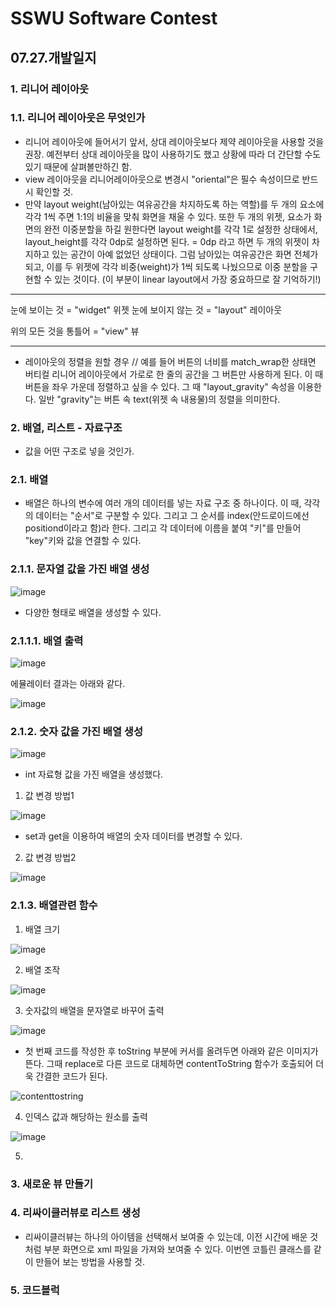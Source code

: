 # SSWU Software Contest
## 07.27.개발일지

### 1. 리니어 레이아웃 

### 1.1. 리니어 레이아웃은 무엇인가 

- 리니어 레이아웃에 들어서기 앞서, 상대 레이아웃보다 제약 레이아웃을 사용할 것을 권장. 예전부터 상대 레이아웃을 많이 사용하기도 했고 상황에 따라 더 간단할 수도 있기 때문에 살펴볼만하긴 함. 
- view 레이아웃을 리니어레이아웃으로 변경시 "oriental"은 필수 속성이므로 반드시 확인할 것. 
- 만약 layout weight(남아있는 여유공간을 차지하도록 하는 역할)를 두 개의 요소에 각각 1씩 주면 1:1의 비율을 맞춰 화면을 채울 수 있다. 또한 두 개의 위젯, 요소가 화면의 완전 이중분할을 하길 원한다면 layout weight를 각각 1로 설정한 상태에서, layout_height를 각각 0dp로 설정하면 된다. = 0dp 라고 하면 두 개의 위젯이 차지하고 있는 공간이 아예 없었던 상태이다. 그럼 남아있는 여유공간은 화면 전체가 되고, 이를 두 위젯에 각각 비중(weight)가 1씩 되도록 나눴으므로 이중 분할을 구현할 수 있는 것이다. (이 부분이 linear layout에서 가장 중요하므로 잘 기억하기!) 

---

눈에 보이는 것 = "widget" 위젯
눈에 보이지 않는 것 = "layout" 레이아웃 

위의 모든 것을 통틀어 = "view" 뷰

---

- 레이아웃의 정렬을 원할 경우 // 예를 들어 버튼의 너비를 match_wrap한 상태면 버티컬 리니어 레이아웃에서 가로로 한 줄의 공간을 그 버튼만 사용하게 된다. 이 때 버튼을 좌우 가운데 정렬하고 싶을 수 있다. 그 때 "layout_gravity" 속성을 이용한다. 일반 "gravity"는 버튼 속 text(위젯 속 내용물)의 정렬을 의미한다. 


### 2. 배열, 리스트 - 자료구조

- 값을 어떤 구조로 넣을 것인가. 

### 2.1. 배열 

- 배열은 하나의 변수에 여러 개의 데이터를 넣는 자료 구조 중 하나이다. 이 때, 각각의 데이터는 "순서"로 구분할 수 있다. 그리고 그 순서를 index(안드로이드에선 positiond이라고 함)라 한다. 그리고 각 데이터에 이름을 붙여 "키"를 만들어 "key"키와 값을 연결할 수 있다. 

### 2.1.1. 문자열 값을 가진 배열 생성 

![image](https://user-images.githubusercontent.com/65717358/127081956-9b4bfaab-80f3-4d16-adf9-74c76b40f755.png)

- 다양한 형태로 배열을 생성할 수 있다. 

### 2.1.1.1. 배열 출력 

![image](https://user-images.githubusercontent.com/65717358/127082011-f0f66cbf-f915-4c78-9faf-22ddf20516df.png)

에뮬레이터 결과는 아래와 같다. 

![image](https://user-images.githubusercontent.com/65717358/127082054-e4a25a99-b733-4102-a565-fc8f39d31e08.png)


### 2.1.2. 숫자 값을 가진 배열 생성 

![image](https://user-images.githubusercontent.com/65717358/127082785-f0c0fb14-a5e2-4214-a6a9-49e13eb047aa.png)

- int 자료형 값을 가진 배열을 생성했다. 

1) 값 변경 방법1 

![image](https://user-images.githubusercontent.com/65717358/127082840-3e1f9a6f-8b90-4da7-ab0d-d8bbb0d8d97a.png)

- set과 get을 이용하여 배열의 숫자 데이터를 변경할 수 있다. 

2) 값 변경 방법2 

![image](https://user-images.githubusercontent.com/65717358/127085199-c2d8bd9f-9318-4da6-abce-c47e8e1d48bf.png)

### 2.1.3. 배열관련 함수

1) 배열 크기 

![image](https://user-images.githubusercontent.com/65717358/127085249-9a155994-fd14-4f9b-b69d-ae1d27b8d265.png)

2) 배열 조작

![image](https://user-images.githubusercontent.com/65717358/127085273-43a600dc-c187-4f13-a71d-b3c82b8f3f79.png)

3) 숫자값의 배열을 문자열로 바꾸어 출력

![image](https://user-images.githubusercontent.com/65717358/127085364-d1ebc2c1-d54e-46dc-9b84-cbd2df68e603.png)

- 첫 번째 코드를 작성한 후 toString 부분에 커서를 올려두면 아래와 같은 이미지가 뜬다. 그때 replace로 다른 코드로 대체하면 contentToString 함수가 호출되어 더욱 간결한 코드가 된다. 

![contenttostring](https://user-images.githubusercontent.com/65717358/127085451-79bfba81-af1a-456d-981f-62f4b90a5266.png)

4) 인덱스 값과 해당하는 원소를 출력 

![image](https://user-images.githubusercontent.com/65717358/127085565-fc27c079-1b4f-474d-83f8-ac61234fd393.png)

5) 

### 3. 새로운 뷰 만들기 

### 4. 리싸이클러뷰로 리스트 생성

- 리싸이클러뷰는 하나의 아이템을 선택해서 보여줄 수 있는데, 이전 시간에 배운 것처럼 부분 화면으로 xml 파일을 가져와 보여줄 수 있다. 이번엔 코틀린 클래스를 같이 만들어 보는 방법을 사용할 것.  

### 5. 코드블럭 


